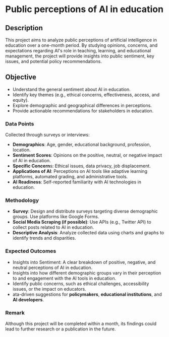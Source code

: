 # Public perceptions of AI in education

## Description
This project aims to analyze public perceptions of artificial intelligence in education over a one-month period. By studying opinions, concerns, and expectations regarding AI's role in teaching, learning, and educational management, the project will provide insights into public sentiment, key issues, and potential policy recommendations.

## Objective
- Understand the general sentiment about AI in education.
- Identify key themes (e.g., ethical concerns, effectiveness, access, and equity).
- Explore demographic and geographical differences in perceptions.
- Provide actionable recommendations for stakeholders in education.

### Data Points
Collected through surveys or interviews:
- **Demographics**: Age, gender, educational background, profession, location.
- **Sentiment Scores**: Opinions on the positive, neutral, or negative impact of AI in education.
- **Specific Concern**s: Ethical issues, data privacy, job displacement.
- **Applications of AI**: Perceptions on AI tools like adaptive learning platforms, automated grading, and administrative tools.
- **AI Readiness**: Self-reported familiarity with AI technologies in education.

### Methodology
- **Survey**: Design and distribute surveys targeting diverse demographic groups. Use platforms like Google Forms.
- **Social Media Scraping (if possible)**: Use APIs (e.g., Twitter API) to collect posts related to AI in education.
- **Descriptive Analysis**: Analyze collected data using charts and graphs to identify trends and disparities.

### Expected Outcomes
- Insights into Sentiment: A clear breakdown of positive, negative, and neutral perceptions of AI in education.
- Insights into how different demographic groups vary in their perception to and engagement with the AI tools in education.
- Identify public concerns, such as ethical challenges, accessibility issues, or the impact on educators.
- ata-driven suggestions for **policymakers**, **educational institutions**, and **AI developers**.

### Remark
Although this project will be completed within a month, its findings could lead to further research or a publication in the future.

